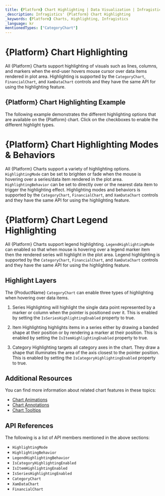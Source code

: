```yaml
---
title: {Platform} Chart Highlighting | Data Visualization | Infragistics
_description: Infragistics' {Platform} Chart Highlighting
_keywords: {Platform} Charts, Highlighting, Infragistics
_language: kr
mentionedTypes: ["CategoryChart"]
---
```


# {Platform} Chart Highlighting

All {Platform} Charts support highlighting of visuals such as lines, columns, and markers when the end-user hovers mouse cursor over data items rendered in plot area. Highlighting is supported by the `CategoryChart`, `FinancialChart`, and `XamDataChart` controls and they have the same API for using the highlighting feature.

## {Platform} Chart Highlighting Example

The following example demonstrates the different highlighting options that are available on the {Platform} chart. Click on the checkboxes to enable the different highlight types.

<code-view style="height: 500px"
           data-demos-base-url="{environment:dvDemosBaseUrl}"
           iframe-src="{environment:dvDemosBaseUrl}/charts/category-chart-column-chart-with-highlighting"
           alt="{Platform} Highlighting Example"
           github-src="charts/category-chart/column-chart-with-highlighting">
</code-view>

<div class="divider--half"></div>

# {Platform} Chart Highlighting Modes & Behaviors

All {Platform} Charts support a variety of highlighting options. `HighlightingMode` can be set to brighten or fade when the mouse is hovering over a series/data item rendered in the plot area. `HighlightingBehavior` can be set to directly over or the nearest data item to trigger the highlighting effect. Highlighting modes and behaviors is supported by the `CategoryChart`, `FinancialChart`, and `XamDataChart` controls and they have the same API for using the highlighting feature.

# {Platform} Chart Legend Highlighting

All {Platform} Charts support legend highlighting. `LegendHighlightingMode` can enabled so that when mouse is hovering over a legend marker item then the rendered series will highlight in the plot area. Legend highlighting is supported by the `CategoryChart`, `FinancialChart`, and `XamDataChart` controls and they have the same API for using the highlighting feature.

## Highlight Layers

The {ProductName} `CategoryChart` can enable three types of highlighting when hovering over data items.

1. Series Highlighting will highlight the single data point represented by a marker or column when the pointer is positioned over it. This is enabled by setting the `IsSeriesHighlightingEnabled` property to true.

2. Item Highlighting highlights items in a series either by drawing a banded shape at their position or by rendering a marker at their position. This is enabled by setting the `IsItemHighlightingEnabled` property to true.

3. Category Highlighting targets all category axes in the chart. They draw a shape that illuminates the area of the axis closest to the pointer position. This is enabled by setting the `IsCategoryHighlightingEnabled` property to true.

## Additional Resources

You can find more information about related chart features in these topics:

- [Chart Animations](chart-animations.md)
- [Chart Annotations](chart-annotations.md)
- [Chart Tooltips](chart-tooltips.md)

## API References

The following is a list of API members mentioned in the above sections:

- `HighlightingMode`
- `HighlightingBehavior`
- `LegendHighlightingBehavior`
- `IsCategoryHighlightingEnabled`
- `IsItemHighlightingEnabled`
- `IsSeriesHighlightingEnabled`
- `CategoryChart`
- `XamDataChart`
- `FinancialChart`

